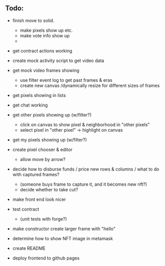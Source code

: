 Todo:
---


- finish move to solid.
  - make pixels show up etc.
  - make vote info show up
  - 

- get contract actions working
- create mock activity script to get video data

- get mock video frames showing
  - use filter event log to get past frames & eras
  - create new canvas /dynamically resize for different sizes of frames
- get pixels showing in lists

- get chat working

- get other pixels showing up (w/filter?)
  - click on canvas to show pixel & neighborhood in "other pixels"
  - select pixel in "other pixel" -> highlight on canvas
- get my pixels showing up (w/filter?)


- create pixel chooser & editor
  - allow move by arrow? 

- decide how to disburse funds / price new rows & columns / what to do with captured frames?
  - (someone buys frame to capture it, and it becomes new nft?)
  - decide whether to take cut? 

- make front end look nicer

- test contract
  - (unit tests with forge?)
  
- make constructor create larger frame with "hello"

- determine how to show NFT image in metamask

- create README
  
- deploy frontend to github pages

